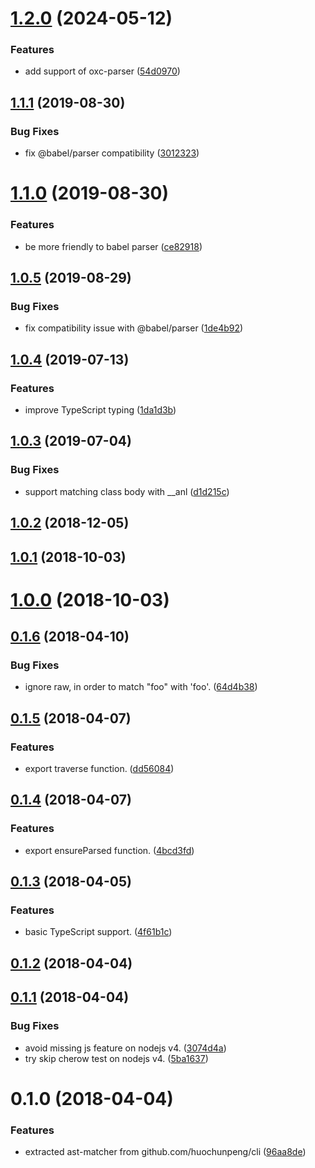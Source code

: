# [1.2.0](https://github.com/dumberjs/ast-matcher/compare/v1.1.1...v1.2.0) (2024-05-12)


### Features

* add support of oxc-parser ([54d0970](https://github.com/dumberjs/ast-matcher/commit/54d09706f7790a2a10c0cd5d3480551de6a396fb))



## [1.1.1](https://github.com/dumberjs/ast-matcher/compare/v1.1.0...v1.1.1) (2019-08-30)


### Bug Fixes

* fix @babel/parser compatibility ([3012323](https://github.com/dumberjs/ast-matcher/commit/3012323))



# [1.1.0](https://github.com/dumberjs/ast-matcher/compare/v1.0.5...v1.1.0) (2019-08-30)


### Features

* be more friendly to babel parser ([ce82918](https://github.com/dumberjs/ast-matcher/commit/ce82918))



## [1.0.5](https://github.com/dumberjs/ast-matcher/compare/v1.0.4...v1.0.5) (2019-08-29)


### Bug Fixes

* fix compatibility issue with @babel/parser ([1de4b92](https://github.com/dumberjs/ast-matcher/commit/1de4b92))



## [1.0.4](https://github.com/dumberjs/ast-matcher/compare/v1.0.3...v1.0.4) (2019-07-13)


### Features

* improve TypeScript typing ([1da1d3b](https://github.com/dumberjs/ast-matcher/commit/1da1d3b))



## [1.0.3](https://github.com/dumberjs/ast-matcher/compare/v1.0.2...v1.0.3) (2019-07-04)


### Bug Fixes

* support matching class body with __anl ([d1d215c](https://github.com/dumberjs/ast-matcher/commit/d1d215c))



## [1.0.2](https://github.com/dumberjs/ast-matcher/compare/v1.0.1...v1.0.2) (2018-12-05)



<a name="1.0.1"></a>
## [1.0.1](https://github.com/huochunpeng/ast-matcher/compare/v1.0.0...v1.0.1) (2018-10-03)



<a name="1.0.0"></a>
# [1.0.0](https://github.com/huochunpeng/ast-matcher/compare/v0.1.6...v1.0.0) (2018-10-03)



<a name="0.1.6"></a>
## [0.1.6](https://github.com/huochunpeng/ast-matcher/compare/v0.1.5...v0.1.6) (2018-04-10)


### Bug Fixes

* ignore raw, in order to match "foo" with 'foo'. ([64d4b38](https://github.com/huochunpeng/ast-matcher/commit/64d4b38))



<a name="0.1.5"></a>
## [0.1.5](https://github.com/huochunpeng/ast-matcher/compare/v0.1.4...v0.1.5) (2018-04-07)


### Features

* export traverse function. ([dd56084](https://github.com/huochunpeng/ast-matcher/commit/dd56084))



<a name="0.1.4"></a>
## [0.1.4](https://github.com/huochunpeng/ast-matcher/compare/v0.1.3...v0.1.4) (2018-04-07)


### Features

* export ensureParsed function. ([4bcd3fd](https://github.com/huochunpeng/ast-matcher/commit/4bcd3fd))



<a name="0.1.3"></a>
## [0.1.3](https://github.com/huochunpeng/ast-matcher/compare/v0.1.2...v0.1.3) (2018-04-05)


### Features

* basic TypeScript support. ([4f61b1c](https://github.com/huochunpeng/ast-matcher/commit/4f61b1c))



<a name="0.1.2"></a>
## [0.1.2](https://github.com/huochunpeng/ast-matcher/compare/v0.1.1...v0.1.2) (2018-04-04)



<a name="0.1.1"></a>
## [0.1.1](https://github.com/huochunpeng/ast-matcher/compare/v0.1.0...v0.1.1) (2018-04-04)


### Bug Fixes

* avoid missing js feature on nodejs v4. ([3074d4a](https://github.com/huochunpeng/ast-matcher/commit/3074d4a))
* try skip cherow test on nodejs v4. ([5ba1637](https://github.com/huochunpeng/ast-matcher/commit/5ba1637))



<a name="0.1.0"></a>
# 0.1.0 (2018-04-04)


### Features

* extracted ast-matcher from github.com/huochunpeng/cli ([96aa8de](https://github.com/huochunpeng/ast-matcher/commit/96aa8de))




